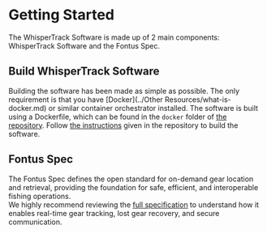 # Getting Started
The WhisperTrack Software is made up of 2 main components: WhisperTrack Software and the Fontus Spec.
## Build WhisperTrack Software
Building the software has been made as simple as possible. The only requirement is that you have [Docker](../Other Resources/what-is-docker.md) or similar container orchestrator installed. The software is built using a Dockerfile, which can be found in the `docker` folder of [the repository](https://github.com/Delresearch/WhisperTrack-Software). Follow [the instructions](https://github.com/Delresearch/WhisperTrack-Software/blob/main/README.md) given in the repository to build the software.
## Fontus Spec
The Fontus Spec defines the open standard for on-demand gear location and retrieval, providing the foundation for safe, efficient, and interoperable fishing operations.  
We highly recommend reviewing the [full specification](fontus-spec.md) to understand how it enables real-time gear tracking, lost gear recovery, and secure communication.
